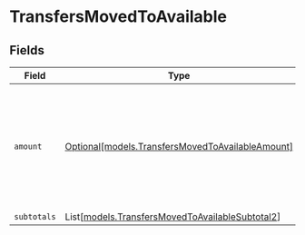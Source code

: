 # TransfersMovedToAvailable


## Fields

| Field                                                                                              | Type                                                                                               | Required                                                                                           | Description                                                                                        |
| -------------------------------------------------------------------------------------------------- | -------------------------------------------------------------------------------------------------- | -------------------------------------------------------------------------------------------------- | -------------------------------------------------------------------------------------------------- |
| `amount`                                                                                           | [Optional[models.TransfersMovedToAvailableAmount]](../models/transfersmovedtoavailableamount.md)   | :heavy_minus_sign:                                                                                 | In v2 endpoints, monetary amounts are represented as objects with a `currency` and `value` field.  |
| `subtotals`                                                                                        | List[[models.TransfersMovedToAvailableSubtotal2](../models/transfersmovedtoavailablesubtotal2.md)] | :heavy_minus_sign:                                                                                 | N/A                                                                                                |